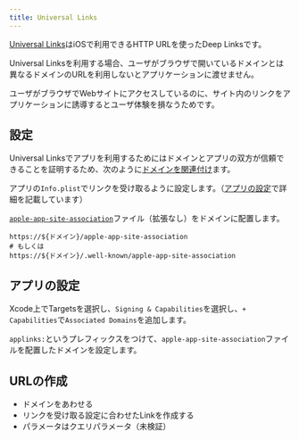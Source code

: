 ```yaml
---
title: Universal Links
---
```


[Universal Links](https://developer.apple.com/documentation/xcode/allowing-apps-and-websites-to-link-to-your-content)はiOSで利用できるHTTP URLを使ったDeep Linksです。

Universal Linksを利用する場合、ユーザがブラウザで開いているドメインとは異なるドメインのURLを利用しないとアプリケーションに渡せません。

ユーザがブラウザでWebサイトにアクセスしているのに、サイト内のリンクをアプリケーションに誘導するとユーザ体験を損なうためです。

## 設定

Universal Linksでアプリを利用するためにはドメインとアプリの双方が信頼できることを証明するため、次のように[ドメインを関連付け](https://developer.apple.com/documentation/Xcode/supporting-associated-domains)ます。

アプリの`Info.plist`でリンクを受け取るように設定します。（[アプリの設定](#アプリの設定)で詳細を記載しています）

[`apple-app-site-association`](https://developer.apple.com/documentation/bundleresources/entitlements/com_apple_developer_associated-domains)ファイル（拡張なし）をドメインに配置します。

```console
https://${ドメイン}/apple-app-site-association
# もしくは
https://${ドメイン}/.well-known/apple-app-site-association
```

<!-- 
[iOS 14](https://www.wantedly.com/companies/wantedly/post_articles/305303)の問題があるらしい
-->

## アプリの設定

Xcode上でTargetsを選択し、`Signing & Capabilities`を選択し、`+ Capabilities`で`Associated Domains`を追加します。

`applinks:`というプレフィックスをつけて、`apple-app-site-association`ファイルを配置したドメインを設定します。

## URLの作成

- ドメインをあわせる
- リンクを受け取る設定に合わせたLinkを作成する
- パラメータはクエリパラメータ（未検証）
